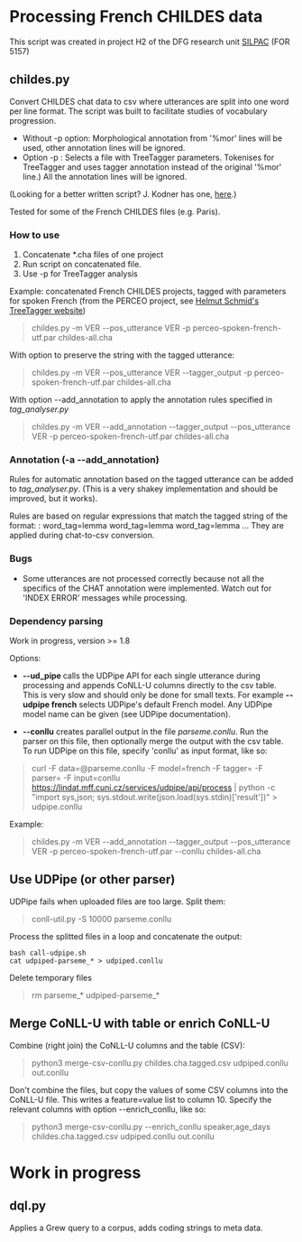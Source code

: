 # Processing French CHILDES data

This script was created in project H2 of the DFG research unit [SILPAC](https://silpac.uni-mannheim.de) (FOR 5157)

## childes.py

Convert CHILDES chat data to csv where utterances are split into one word per line format.
The script was built to facilitate studies of vocabulary progression.

- Without -p option: Morphological annotation from '%mor' lines will be used, other annotation lines will be ignored.
- Option -p <parameters>: Selects a file with TreeTagger parameters.  Tokenises for TreeTagger and uses tagger annotation instead of the original '%mor' line.) All the annotation lines will be ignored.

(Looking for a better written script? J. Kodner has one, [here](https://github.com/jkodner05/method.git).)

Tested for some of the French CHILDES files (e.g. Paris).

### How to use

1. Concatenate *.cha files of one project
2. Run script on concatenated file.
3. Use -p <parameters> for TreeTagger analysis

Example: concatenated French CHILDES projects, tagged with parameters for spoken French (from the PERCEO project, see [Helmut Schmid's TreeTagger website](https://www.cis.uni-muenchen.de/~schmid/tools/TreeTagger/))

> childes.py -m VER --pos_utterance VER -p perceo-spoken-french-utf.par childes-all.cha

With option to preserve the string with the tagged utterance:

> childes.py -m VER --pos_utterance VER --tagger_output -p perceo-spoken-french-utf.par childes-all.cha

With option --add_annotation to apply the annotation rules specified in _tag_analyser.py_ 

> childes.py -m VER --add_annotation --tagger_output --pos_utterance VER -p perceo-spoken-french-utf.par childes-all.cha


### Annotation (-a --add_annotation)

Rules for automatic annotation based on the tagged utterance can be added to _tag_analyser.py_.
(This is a very shakey implementation and should be improved, but it works).

Rules are based on regular expressions that match the tagged string of the format:
: word_tag=lemma word_tag=lemma word_tag=lemma ...
They are applied during chat-to-csv conversion.

### Bugs

- Some utterances are not processed correctly because not all the specifics of the CHAT annotation were implemented.  Watch out for 'INDEX ERROR' messages while processing.

### Dependency parsing

Work in progress, version >= 1.8

Options:

- **--ud_pipe <model>** calls the UDPipe API for each single utterance during processing and appends CoNLL-U columns directly to the csv table.  This is very slow and should only be done for small texts.  For example **--udpipe french** selects UDPipe's default French model.  Any UDPipe model name can be given (see UDPipe documentation).

- **--conllu** creates parallel output in the file _parseme.conllu_.  Run the parser on this file, then optionally merge the output with the csv table.  To run UDPipe on this file, specify 'conllu' as input format, like so:

> curl -F data=@parseme.conllu  -F model=french -F tagger= -F parser= -F input=conllu https://lindat.mff.cuni.cz/services/udpipe/api/process | python -c "import sys,json; sys.stdout.write(json.load(sys.stdin)['result'])" > udpipe.conllu

Example:
> childes.py -m VER --add_annotation --tagger_output --pos_utterance VER -p perceo-spoken-french-utf.par --conllu childes-all.cha

## Use UDPipe (or other parser)

UDPipe fails when uploaded files are too large. Split them:

> conll-util.py -S 10000 parseme.conllu

Process the splitted files in a loop and concatenate the output:

```{shell}
bash call-udpipe.sh
cat udpiped-parseme_* > udpiped.conllu
```

Delete temporary files

> rm parseme_* udpiped-parseme_*

## Merge CoNLL-U with table or enrich CoNLL-U

Combine (right join) the CoNLL-U columns and the table (CSV):

> python3 merge-csv-conllu.py childes.cha.tagged.csv udpiped.conllu out.conllu

Don't combine the files, but copy the values of some CSV columns into the CoNLL-U file. This writes a feature=value list to column 10.  Specify the relevant columns with option --enrich_conllu, like so:

> python3 merge-csv-conllu.py --enrich_conllu speaker,age_days childes.cha.tagged.csv udpiped.conllu out.conllu

# Work in progress

## dql.py

Applies a Grew query to a corpus, adds coding strings to meta data.